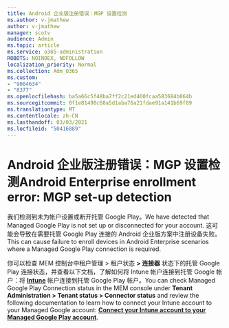 ```yaml
---
title: Android 企业版注册错误：MGP 设置检测
ms.author: v-jmathew
author: v-jmathew
manager: scotv
audience: Admin
ms.topic: article
ms.service: o365-administration
ROBOTS: NOINDEX, NOFOLLOW
localization_priority: Normal
ms.collection: Adm_O365
ms.custom:
- "9004634"
- "8377"
ms.openlocfilehash: ba5a66c5f48ba7ff2c21ed460fcaa583684b864b
ms.sourcegitcommit: 0f1e81498c68a5d1aba76a21fdae91a141b69f89
ms.translationtype: MT
ms.contentlocale: zh-CN
ms.lasthandoff: 03/03/2021
ms.locfileid: "50416889"
---
```

# <a name="android-enterprise-enrollment-error-mgp-set-up-detection"></a><span data-ttu-id="695d7-102">Android 企业版注册错误：MGP 设置检测</span><span class="sxs-lookup"><span data-stu-id="695d7-102">Android Enterprise enrollment error: MGP set-up detection</span></span>

<span data-ttu-id="695d7-103">我们检测到未为帐户设置或断开托管 Google Play。</span><span class="sxs-lookup"><span data-stu-id="695d7-103">We have detected that Managed Google Play is not set up or disconnected for your account.</span></span> <span data-ttu-id="695d7-104">这可能会导致在需要托管 Google Play 连接的 Android 企业版方案中注册设备失败。</span><span class="sxs-lookup"><span data-stu-id="695d7-104">This can cause failure to enroll devices in Android Enterprise scenarios where a Managed Google Play connection is required.</span></span>

<span data-ttu-id="695d7-105">你可以检查 MEM 控制台中租户管理 > 租户状态 **> 连接器** 状态下的托管 Google Play 连接状态，并查看以下文档，了解如何将 Intune 帐户连接到托管 Google 帐户：将 **[Intune](https://docs.microsoft.com/mem/intune/enrollment/connect-intune-android-enterprise)** 帐户连接到托管 Google Play 帐户。</span><span class="sxs-lookup"><span data-stu-id="695d7-105">You can check Managed Google Play Connection status in the MEM console under **Tenant Administration > Tenant status > Connector status** and review the following documentation to learn how to connect your Intune account to your Managed Google account: **[Connect your Intune account to your Managed Google Play account](https://docs.microsoft.com/mem/intune/enrollment/connect-intune-android-enterprise)**.</span></span>
